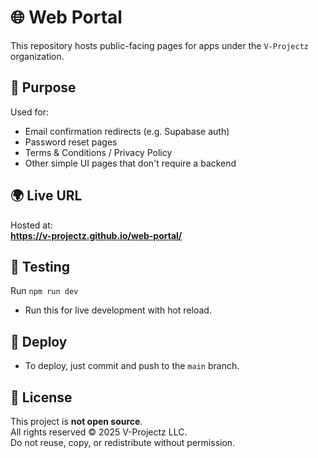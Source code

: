 # 🌐 Web Portal

This repository hosts public-facing pages for apps under the `V-Projectz` organization.

## 🧾 Purpose

Used for:

- Email confirmation redirects (e.g. Supabase auth)
- Password reset pages
- Terms & Conditions / Privacy Policy
- Other simple UI pages that don't require a backend

## 🌍 Live URL

Hosted at:  
**https://v-projectz.github.io/web-portal/**

## 🧪 Testing

Run `npm run dev`

- Run this for live development with hot reload.

## 🚀 Deploy

- To deploy, just commit and push to the `main` branch.

## 📄 License

This project is **not open source**.  
All rights reserved © 2025 V-Projectz LLC.  
Do not reuse, copy, or redistribute without permission.
